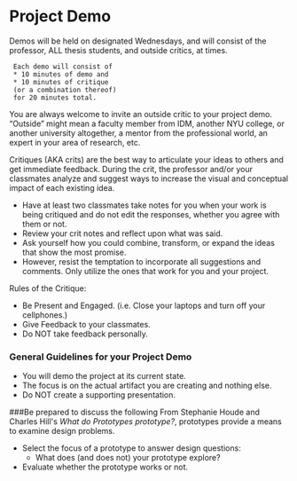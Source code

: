 # Project Demo

Demos will be held on designated Wednesdays, and will consist of the professor, ALL thesis students, and outside critics, at times. 

     Each demo will consist of 
     * 10 minutes of demo and 
     * 10 minutes of critique 
     (or a combination thereof)
     for 20 minutes total. 

You are always welcome to invite an outside critic to your project demo. “Outside” might mean a faculty member from IDM, another NYU college, or another university altogether, a mentor from the professional world, an expert in your area of research, etc.  

Critiques (AKA crits) are the best way to articulate your ideas to others and get immediate feedback. During the crit, the professor and/or your classmates analyze and suggest ways to increase the visual and conceptual impact of each existing idea. 
* Have at least two classmates take notes for you when your work is being critiqued and do not edit the responses, whether you agree with them or not. 
* Review your crit notes and reflect upon what was said.
* Ask yourself how you could combine, transform, or expand the ideas that show the most promise. 
* However, resist the temptation to incorporate all suggestions and comments. Only utilize the ones that work for you and your project. 

Rules of the Critique:
* Be Present and Engaged. (i.e. Close your laptops and turn off your cellphones.)
* Give Feedback to your classmates.
* Do NOT take feedback personally.

### General Guidelines for your Project Demo
* You will demo the project at its current state.
* The focus is on the actual artifact you are creating and nothing else.
* Do NOT create a supporting presentation.

###Be prepared to discuss the following
From Stephanie Houde and Charles Hill's *What do Prototypes prototype?*, prototypes provide a means to 
examine design problems.
* Select the focus of a prototype to answer design questions: 
    * What does (and does not) your prototype explore?
* Evaluate whether the prototype works or not.
